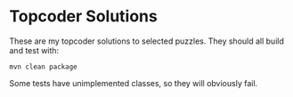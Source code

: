 
# Topcoder Solutions

These are my topcoder solutions to selected puzzles.  They should all build and test with:


`mvn clean package` 



Some tests have unimplemented classes, so they will obviously fail.